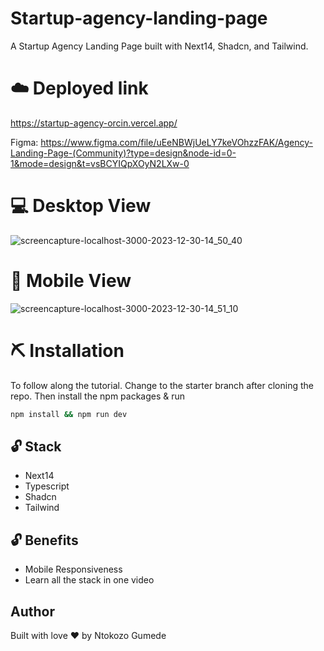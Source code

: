# Startup-agency-landing-page
A Startup Agency Landing Page built with Next14, Shadcn, and Tailwind.

# ☁️ Deployed link
https://startup-agency-orcin.vercel.app/


Figma: https://www.figma.com/file/uEeNBWjUeLY7keVOhzzFAK/Agency-Landing-Page-(Community)?type=design&node-id=0-1&mode=design&t=vsBCYIQpXOyN2LXw-0

# 💻 Desktop View
![screencapture-localhost-3000-2023-12-30-14_50_40](https://github.com/PiusLucky/startup-agency-landing-page/assets/32282934/3668259b-9176-4b43-bb19-7eead6b4ed64)


# 📱 Mobile View
![screencapture-localhost-3000-2023-12-30-14_51_10](https://github.com/PiusLucky/startup-agency-landing-page/assets/32282934/ff3451ea-83aa-46a5-a99d-e2ad40153e15)



# ⛏️ Installation
To follow along the tutorial. Change to the starter branch  after cloning the repo.
Then install the npm packages & run
```bash
npm install && npm run dev
```


## 🔓 Stack
- Next14
- Typescript
- Shadcn
- Tailwind

## 🔓 Benefits
- Mobile Responsiveness
- Learn all the stack in one video
## Author
Built with love ❤️ by Ntokozo Gumede



